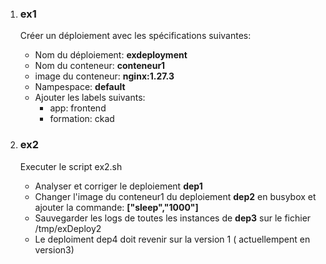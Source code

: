 <ol>
  <li><h3>ex1</h3></li>
Créer un déploiement avec les spécifications suivantes: 

- Nom du  déploiement:  **exdeployment**
- Nom du conteneur: **conteneur1**
- image du conteneur:  **nginx:1.27.3**
- Nampespace:  **default**  
- Ajouter les labels suivants:  
    - app: frontend
    - formation: ckad


 <li><h3> ex2 </h3></li>
Executer le script ex2.sh

- Analyser et corriger le deploiement **dep1**
- Changer l'image du conteneur1 du deploiement **dep2** en busybox et  ajouter la commande: **["sleep","1000"]**
- Sauvegarder les logs de toutes les instances de **dep3** sur le fichier /tmp/exDeploy2 
- Le deploiment dep4  doit revenir sur la version 1 ( actuellempent en version3)


</ol>






